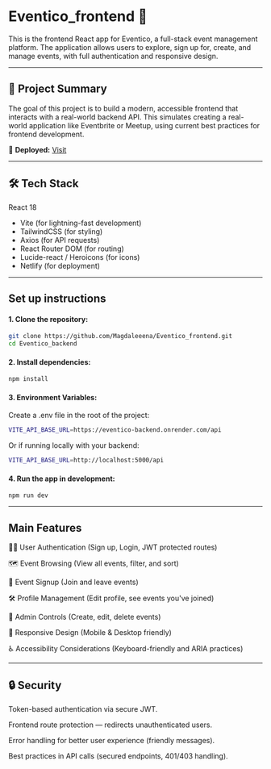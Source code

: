 # Eventico_frontend 🎉

This is the frontend React app for Eventico, a full-stack event management platform.
The application allows users to explore, sign up for, create, and manage events, with full authentication and responsive design.

---

## 🚀 Project Summary
The goal of this project is to build a modern, accessible frontend that interacts with a real-world backend API.
This simulates creating a real-world application like Eventbrite or Meetup, using current best practices for frontend development.

🔗 **Deployed:** [Visit]([https://eventico-backend.onrender.com/api/endpoints](https://eventico.netlify.app/))  

---

## 🛠 Tech Stack
React 18

- Vite (for lightning-fast development)
- TailwindCSS (for styling)
- Axios (for API requests)
- React Router DOM (for routing)
- Lucide-react / Heroicons (for icons)
- Netlify (for deployment)

---

## Set up instructions
#### 1. Clone the repository:

   ```bash
git clone https://github.com/Magdaleeena/Eventico_frontend.git
cd Eventico_backend
```

#### 2. Install dependencies:
  ```bash
npm install
  ```

#### 3. Environment Variables:
Create a .env file in the root of the project:
 ```bash
VITE_API_BASE_URL=https://eventico-backend.onrender.com/api
```
Or if running locally with your backend:
```bash
VITE_API_BASE_URL=http://localhost:5000/api
```

#### 4. Run the app in development:
```
npm run dev
```

---

## Main Features

🧑‍💻 User Authentication (Sign up, Login, JWT protected routes)

🗺️ Event Browsing (View all events, filter, and sort)

🎫 Event Signup (Join and leave events)

🛠️ Profile Management (Edit profile, see events you've joined)

👑 Admin Controls (Create, edit, delete events)

📱 Responsive Design (Mobile & Desktop friendly)

♿ Accessibility Considerations (Keyboard-friendly and ARIA practices)

---

## 🔒 Security

Token-based authentication via secure JWT.

Frontend route protection — redirects unauthenticated users.

Error handling for better user experience (friendly messages).

Best practices in API calls (secured endpoints, 401/403 handling).
